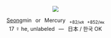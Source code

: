 <p align="center">
<img src="https://i.imgur.com/Y2XweOK.png">
</p>

<p align="center">
  <a href="https://github.com/shinkoumi/about">Seong</a>min⠀͏͏͏or⠀͏͏͏Mercury⠀͏͏͏<sub>+82/ᴋʀ⠀͏͏͏+852/ʜᴋ</sub>
<br>17 ☿ he, unlabeled⠀͏͏͏—⠀͏͏͏日本 / 한국 OK
</p>

